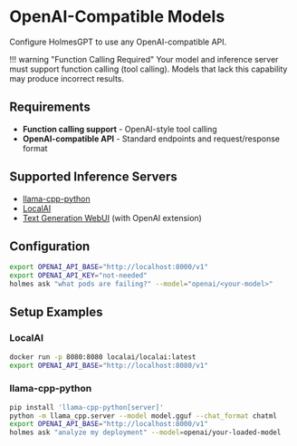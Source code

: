 # OpenAI-Compatible Models

Configure HolmesGPT to use any OpenAI-compatible API.

!!! warning "Function Calling Required"
    Your model and inference server must support function calling (tool calling). Models that lack this capability may produce incorrect results.

## Requirements

- **Function calling support** - OpenAI-style tool calling
- **OpenAI-compatible API** - Standard endpoints and request/response format

## Supported Inference Servers

- [llama-cpp-python](https://github.com/abetlen/llama-cpp-python)
- [LocalAI](https://localai.io/)
- [Text Generation WebUI](https://github.com/oobabooga/text-generation-webui) (with OpenAI extension)

## Configuration

```bash
export OPENAI_API_BASE="http://localhost:8000/v1"
export OPENAI_API_KEY="not-needed"
holmes ask "what pods are failing?" --model="openai/<your-model>"
```

## Setup Examples

### LocalAI

```bash
docker run -p 8080:8080 localai/localai:latest
export OPENAI_API_BASE="http://localhost:8080/v1"
```

### llama-cpp-python

```bash
pip install 'llama-cpp-python[server]'
python -m llama_cpp.server --model model.gguf --chat_format chatml
export OPENAI_API_BASE="http://localhost:8000/v1"
holmes ask "analyze my deployment" --model=openai/your-loaded-model
```
